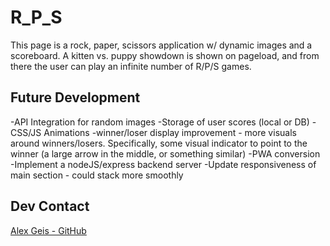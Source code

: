 # R_P_S

This page is a rock, paper, scissors application w/ dynamic images and a scoreboard. A kitten vs. puppy showdown is shown on pageload, and from there the user can play an infinite number of R/P/S games.

## Future Development

-API Integration for random images
-Storage of user scores (local or DB)
-CSS/JS Animations
-winner/loser display improvement - more visuals around winners/losers. Specifically, some visual indicator to point to the winner (a large arrow in the middle, or something similar)
-PWA conversion
-Implement a nodeJS/express backend server
-Update responsiveness of main section - could stack more smoothly

## Dev Contact

[Alex Geis - GitHub](https://github.com/alexgeis)
